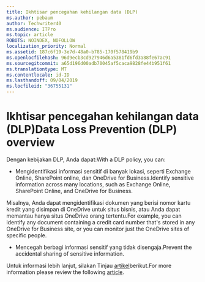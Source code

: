 ```yaml
---
title: Ikhtisar pencegahan kehilangan data (DLP)
ms.author: pebaum
author: Techwriter40
ms.audience: ITPro
ms.topic: article
ROBOTS: NOINDEX, NOFOLLOW
localization_priority: Normal
ms.assetid: 187c6f19-3e7d-48a0-b785-170f578419b9
ms.openlocfilehash: 96d9ecb3cd927946d6a5381fd6fd3a88fe67ac91
ms.sourcegitcommit: a65d196d00adb70045af5caca9828fe44b951f61
ms.translationtype: MT
ms.contentlocale: id-ID
ms.lasthandoff: 09/04/2019
ms.locfileid: "36755131"
---
```

# <a name="data-loss-prevention-dlp-overview"></a><span data-ttu-id="3103b-102">Ikhtisar pencegahan kehilangan data (DLP)</span><span class="sxs-lookup"><span data-stu-id="3103b-102">Data Loss Prevention (DLP) overview</span></span>

<span data-ttu-id="3103b-103">Dengan kebijakan DLP, Anda dapat:</span><span class="sxs-lookup"><span data-stu-id="3103b-103">With a DLP policy, you can:</span></span>

- <span data-ttu-id="3103b-104">Mengidentifikasi informasi sensitif di banyak lokasi, seperti Exchange Online, SharePoint online, dan OneDrive for Business.</span><span class="sxs-lookup"><span data-stu-id="3103b-104">Identify sensitive information across many locations, such as Exchange Online, SharePoint Online, and OneDrive for Business.</span></span>


<span data-ttu-id="3103b-105">Misalnya, Anda dapat mengidentifikasi dokumen yang berisi nomor kartu kredit yang disimpan di OneDrive untuk situs bisnis, atau Anda dapat memantau hanya situs OneDrive orang tertentu.</span><span class="sxs-lookup"><span data-stu-id="3103b-105">For example, you can identify any document containing a credit card number that's stored in any OneDrive for Business site, or you can monitor just the OneDrive sites of specific people.</span></span>

- <span data-ttu-id="3103b-106">Mencegah berbagi informasi sensitif yang tidak disengaja.</span><span class="sxs-lookup"><span data-stu-id="3103b-106">Prevent the accidental sharing of sensitive information.</span></span>


<span data-ttu-id="3103b-107">Untuk informasi lebih lanjut, silakan Tinjau [artikel](https://docs.microsoft.com/office365/securitycompliance/data-loss-prevention-policies)berikut.</span><span class="sxs-lookup"><span data-stu-id="3103b-107">For more information please review the following [article](https://docs.microsoft.com/office365/securitycompliance/data-loss-prevention-policies).</span></span>

